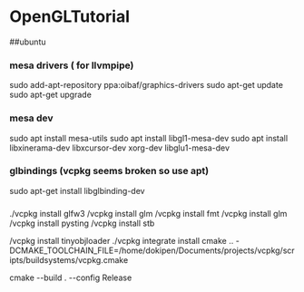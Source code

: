 # OpenGLTutorial

##ubuntu
### mesa drivers ( for llvmpipe)
sudo add-apt-repository ppa:oibaf/graphics-drivers
sudo apt-get update
sudo apt-get upgrade

### mesa dev
sudo apt install mesa-utils
sudo apt install libgl1-mesa-dev
sudo apt install libxinerama-dev libxcursor-dev xorg-dev libglu1-mesa-dev

### glbindings (vcpkg seems broken so use apt)

sudo apt-get install libglbinding-dev
### 
./vcpkg install glfw3
/vcpkg install glm
/vcpkg install fmt
/vcpkg install glm
/vcpkg install pysting
/vcpkg install stb


/vcpkg install tinyobjloader
./vcpkg integrate install
cmake .. -DCMAKE_TOOLCHAIN_FILE=/home/dokipen/Documents/projects/vcpkg/scripts/buildsystems/vcpkg.cmake

cmake --build . --config Release
